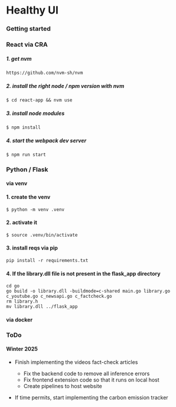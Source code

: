 #  Healthy UI

### Getting started 

### React via CRA
##### 1. get nvm 
`https://github.com/nvm-sh/nvm`

##### 2. install the right node / npm version with nvm   

`$ cd react-app && nvm use `

##### 3. install node modules  

`$ npm install`

##### 4. start the webpack dev server 

`$ npm run start`


### Python / Flask 

#### via venv 

#### 1. create the venv 
`$ python -m venv .venv`

#### 2. activate it 
`$ source .venv/bin/activate`

#### 3. install reqs via pip 
`pip install -r requirements.txt`

#### 4. If the library.dll file is not present in the flask_app directory
```
cd go
go build -o library.dll -buildmode=c-shared main.go library.go c_youtube.go c_newsapi.go c_factcheck.go
rm library.h
mv library.dll ../flask_app
```
#### via docker 

### ToDo
#### Winter 2025
- Finish implementing the videos fact-check articles
  - Fix the backend code to remove all inference errors
  - Fix frontend extension code so that it runs on local host
  - Create pipelines to host website

- If time permits, start implementing the carbon emission tracker
